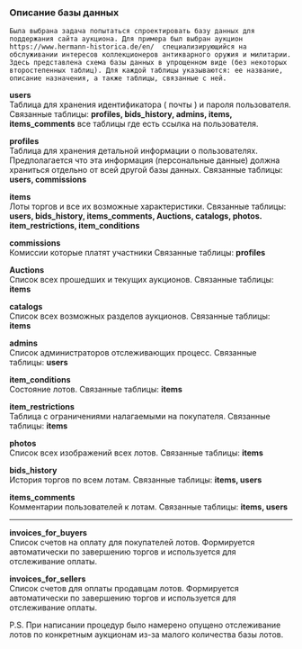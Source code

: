 ### Описание базы данных ###

	Была выбрана задача попытаться спроектировать базу данных для поддержания сайта аукциона. Для примера был выбран аукцион https://www.hermann-historica.de/en/  специализирующийся на обслуживании интересов коллекционеров антикварного оружия и милитарии. 
	Здесь представлена схема базы данных в упрощенном виде (без некоторых второстепенных таблиц). Для каждой таблицы указываются: ее название, описание назначения, а также таблицы, связанные с ней. 

**users** \
Таблица для хранения идентификатора ( почты ) и пароля пользователя.  Связанные таблицы: **profiles,  bids_history, admins, items, items_comments** все таблицы где есть ссылка на пользователя.

**profiles**\
Таблица для хранения детальной информации о пользователях. Предполагается что эта информация (персональные данные) должна храниться отдельно от всей другой базы данных. Связанные таблицы:  **users, commissions**

**items**\
Лоты торгов и все их возможные характеристики. Связанные таблицы:  **users, bids_history, items_comments, Auctions, catalogs, photos. item_restrictions, item_conditions**

**commissions**\
Комиссии которые платят участники Связанные таблицы: **profiles**

**Auctions**\
Список всех прошедших и текущих аукционов. Связанные таблицы: **items**

**catalogs**\
Список всех возможных разделов аукционов. Связанные таблицы: **items**

**admins**\
Список администраторов отслеживающих процесс. Связанные таблицы:  **users**

**item_conditions**\
Состояние лотов.  Связанные таблицы:  **items**

**item_restrictions**\
Таблица с ограничениями налагаемыми на покупателя. Связанные таблицы:  **items**

**photos**\
Список всех изображений всех лотов. Связанные таблицы:  **items**

**bids_history**\
История торгов по всем лотам. Связанные таблицы:  **items, users**

**items_comments**\
Комментарии пользователей к лотам. Связанные таблицы:  **items, users**


---

**invoices_for_buyers**\
Список счетов на оплату для покупателей лотов. Формируется автоматически по завершению торгов и используется для отслеживание оплаты.

**invoices_for_sellers**\
Список счетов для оплаты продавцам лотов. Формируется автоматически по завершению торгов и используется для отслеживание оплаты.

P.S. При написании процедур было намерено опущено отслеживание лотов по конкретным аукционам из-за малого количества базы лотов.


